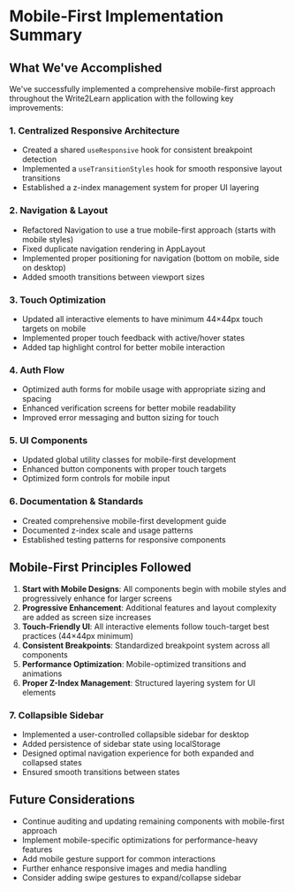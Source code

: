 # Mobile-First Implementation Summary

## What We've Accomplished

We've successfully implemented a comprehensive mobile-first approach throughout the Write2Learn application with the following key improvements:

### 1. Centralized Responsive Architecture
- Created a shared `useResponsive` hook for consistent breakpoint detection
- Implemented a `useTransitionStyles` hook for smooth responsive layout transitions
- Established a z-index management system for proper UI layering

### 2. Navigation & Layout
- Refactored Navigation to use a true mobile-first approach (starts with mobile styles)
- Fixed duplicate navigation rendering in AppLayout
- Implemented proper positioning for navigation (bottom on mobile, side on desktop)
- Added smooth transitions between viewport sizes

### 3. Touch Optimization
- Updated all interactive elements to have minimum 44×44px touch targets on mobile
- Implemented proper touch feedback with active/hover states
- Added tap highlight control for better mobile interaction

### 4. Auth Flow
- Optimized auth forms for mobile usage with appropriate sizing and spacing
- Enhanced verification screens for better mobile readability
- Improved error messaging and button sizing for touch

### 5. UI Components
- Updated global utility classes for mobile-first development
- Enhanced button components with proper touch targets
- Optimized form controls for mobile input

### 6. Documentation & Standards
- Created comprehensive mobile-first development guide
- Documented z-index scale and usage patterns
- Established testing patterns for responsive components

## Mobile-First Principles Followed

1. **Start with Mobile Designs**: All components begin with mobile styles and progressively enhance for larger screens
2. **Progressive Enhancement**: Additional features and layout complexity are added as screen size increases
3. **Touch-Friendly UI**: All interactive elements follow touch-target best practices (44×44px minimum)
4. **Consistent Breakpoints**: Standardized breakpoint system across all components
5. **Performance Optimization**: Mobile-optimized transitions and animations
6. **Proper Z-Index Management**: Structured layering system for UI elements

### 7. Collapsible Sidebar
- Implemented a user-controlled collapsible sidebar for desktop
- Added persistence of sidebar state using localStorage
- Designed optimal navigation experience for both expanded and collapsed states
- Ensured smooth transitions between states

## Future Considerations

- Continue auditing and updating remaining components with mobile-first approach
- Implement mobile-specific optimizations for performance-heavy features
- Add mobile gesture support for common interactions
- Further enhance responsive images and media handling
- Consider adding swipe gestures to expand/collapse sidebar
